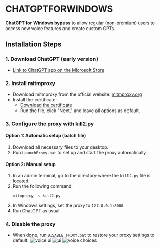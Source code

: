 
# CHATGPTFORWINDOWS
**ChatGPT for Windows bypass** to allow regular (non-premium) users to access new voice features and create custom GPTs.

## Installation Steps

### 1. Download ChatGPT (early version)

- [Link to ChatGPT app on the Microsoft Store](https://apps.microsoft.com/detail/9nt1r1c2hh7j?hl)

### 2. Install mitmproxy

- Download mitmproxy from the official website: [mitmproxy.org](https://www.mitmproxy.org/)
- Install the certificate:
  - [Download the certificate](https://github.com/guilatoffi/CHATGPTFORWINDOWS/blob/main/mitmproxy-ca-cert.p12)
  - Run the file, click "Next," and leave all options as default.

### 3. Configure the proxy with kill2.py

#### Option 1: Automatic setup (batch file)

1. Download all necessary files to your desktop.
2. Run `LaunchProxy.bat` to set up and start the proxy automatically.

#### Option 2: Manual setup

1. In an admin terminal, go to the directory where the `kill2.py` file is located.
2. Run the following command:
   ```bash
   mitmproxy -s kill2.py
   ```
3. In Windows settings, set the proxy to `127.0.0.1:8080`.
4. Run ChatGPT as usual.

### 4. Disable the proxy

- When done, run `DISABLE PROXY.bat` to restore your proxy settings to default.
![voice ui](https://github.com/user-attachments/assets/8f1ec23c-af75-4984-97a0-3bd6086d75dc)
![ui](https://github.com/user-attachments/assets/05793bbc-6c06-414f-9528-f2f9010ffbcc)
![voice choices](https://github.com/user-attachments/assets/ea48ce51-5f9f-4c8e-a4a0-a6a6a12a1cec)
